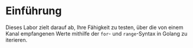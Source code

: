 # Einführung

Dieses Labor zielt darauf ab, Ihre Fähigkeit zu testen, über die von einem Kanal empfangenen Werte mithilfe der `for`- und `range`-Syntax in Golang zu iterieren.
